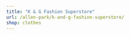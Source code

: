 ```yaml
---
title: "K & G Fashion Superstore"
url: /allen-park/k-and-g-fashion-superstore/
shop: clothes
---
```

